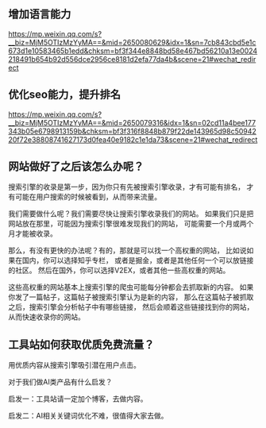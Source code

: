 ## 增加语言能力
https://mp.weixin.qq.com/s?__biz=MjM5OTIzMzYyMA==&mid=2650080629&idx=1&sn=7cb843cbd5e1c673d1e10583465b1edd&chksm=bf3f344e8848bd58e467bd56210a13e0024218491b654b92d556dce2956ce8181d2efa77da4b&scene=21#wechat_redirect


## 优化seo能力，提升排名
https://mp.weixin.qq.com/s?__biz=MjM5OTIzMzYyMA==&mid=2650079316&idx=1&sn=02cd11a4bee177343b05e6798913159b&chksm=bf3f316f8848b879f22de143965d98c5094220f72e38808741627173d0fea40e9182c1e1da73&scene=21#wechat_redirect


## 网站做好了之后该怎么办呢？
搜索引擎的收录是第一步，因为你只有先被搜索引擎收录，才有可能有排名，
才有可能在用户搜索的时候被看到，从而带来流量。

我们需要做什么呢？我们需要尽快让搜索引擎收录我们的网站。
如果我们只是把网站放在那里，可能因为搜索引擎很难发现我们的网站，
可能需要一个月或两个月才能被收录。


那么，有没有更快的办法呢？有的，那就是可以找一个高权重的网站，
比如说如果在国内，你可以选择知乎专栏，
或者是掘金，或者是其他任何一个可以放链接的社区。
然后在国外，你可以选择V2EX，或者其他一些高权重的网站。


这些高权重的网站基本上搜索引擎的爬虫可能每分钟都会去抓取新的内容。
如果你发了一篇帖子，这篇帖子被搜索引擎认为是新的内容，
那么在这篇帖子被抓取之后，搜索引擎会分析帖子中有哪些链接，
然后会顺着这些链接找到你的网站，从而快速收录你的网站。


## 工具站如何获取优质免费流量？

用优质内容从搜索引擎吸引潜在用户点击。

对于我们做AI类产品有什么启发？

启发一：工具站请一定加个博客，去做内容。

启发二：AI相关关键词优化不难，很值得大家去做。